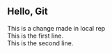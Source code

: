 ## Hello, Git  
This is a change made in local rep<br>
This is the first line.<br>This is the second line.
